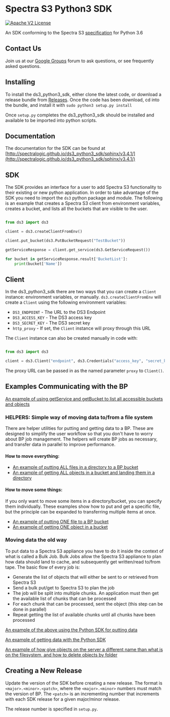 # Spectra S3 Python3 SDK
[![Apache V2 License](http://img.shields.io/badge/license-Apache%20V2-blue.svg)](https://github.com/SpectraLogic/ds3_python3_sdk/blob/master/LICENSE.md)

An SDK conforming to the Spectra S3 [specification](https://developer.spectralogic.com/doc/ds3api/1.2/wwhelp/wwhimpl/js/html/wwhelp.htm) for Python 3.6

## Contact Us
Join us at our [Google Groups](https://groups.google.com/d/forum/spectralogicds3-sdks) forum to ask questions, or see frequently asked questions.

## Installing
To install the ds3_python3_sdk, either clone the latest code, or download a release bundle from [Releases](http://github.com/SpectraLogic/ds3_python3_sdk/releases).  Once the code has been download, cd into the bundle, and install it with `sudo python3 setup.py install`

Once `setup.py` completes the ds3_python3_sdk should be installed and available to be imported into python scripts.

## Documentation
The documentation for the SDK can be found at [http://spectralogic.github.io/ds3_python3_sdk/sphinx/v3.4.1/](http://spectralogic.github.io/ds3_python3_sdk/sphinx/v3.4.1/)

## SDK
The SDK provides an interface for a user to add Spectra S3 functionality to their existing or new python application.  In order to take advantage of the SDK you need to import the `ds3` python package and module.  The following is an example that creates a Spectra S3 client from environment variables, creates a bucket, and lists all the buckets that are visible to the user.

```python

from ds3 import ds3

client = ds3.createClientFromEnv()

client.put_bucket(ds3.PutBucketRequest("TestBucket"))

getServiceResponse = client.get_service(ds3.GetServiceRequest())

for bucket in getServiceResponse.result['BucketList']:
    print(bucket['Name'])
```

## Client
In the ds3_python3_sdk there are two ways that you can create a `Client` instance: environment variables, or manually.  `ds3.createClientFromEnv` will create a `Client` using the following environment variables:

* `DS3_ENDPOINT` - The URL to the DS3 Endpoint
* `DS3_ACCESS_KEY` - The DS3 access key
* `DS3_SECRET_KEY` - The DS3 secret key
* `http_proxy` - If set, the `Client` instance will proxy through this URL

The `Client` instance can also be created manually in code with:

```python

from ds3 import ds3

client = ds3.Client("endpoint", ds3.Credentials("access_key", "secret_key"))

```

The proxy URL can be passed in as the named parameter `proxy` to `Client()`.

## Examples Communicating with the BP

[An example of using getService and getBucket to list all accessible buckets and objects](samples/listAll.py)

### HELPERS: Simple way of moving data to/from a file system
There are helper utilities for putting and getting data to a BP. These are designed to simplify the user workflow so 
that you don't have to worry about BP job management. The helpers will create BP jobs as necessary, and transfer data 
in parallel to improve performance.

#### How to move everything:
- [An example of putting ALL files in a directory to a BP bucket](samples/putting_all_files_in_directory.py)
- [An example of getting ALL objects in a bucket and landing them in a directory](samples/getting_all_objects_in_bucket.py)

#### How to move some things:
If you only want to move some items in a directory/bucket, you can specify them individually. These examples show how 
to put and get a specific file, but the principle can be expanded to transferring multiple items at once.
- [An example of putting ONE file to a BP bucket](samples/putting_one_file_in_directory.py)
- [An example of getting ONE object in a bucket](samples/getting_one_file_in_directory.py)

### Moving data the old way
To put data to a Spectra S3 appliance you have to do it inside the context of what is called a Bulk Job.  Bulk Jobs allow the Spectra S3 appliance to plan how data should land to cache, and subsequently get written/read to/from tape.  The basic flow of every job is:

* Generate the list of objects that will either be sent to or retrieved from Spectra S3
* Send a bulk put/get to Spectra S3 to plan the job
* The job will be split into multiple chunks.  An application must then get the available list of chunks that can be processed
* For each chunk that can be processed, sent the object (this step can be done in parallel)
* Repeat getting the list of available chunks until all chunks have been processed

[An example of the above using the Python SDK for putting data](samples/puttingData.py)

[An example of getting data with the Python SDK](samples/gettingData.py)

[An example of how give objects on the server a different name than what is on the filesystem, and how to delete objects by folder](samples/renaming.py)

## Creating a New Release
Update the version of the SDK before creating a new release. The format is `<major>.<minor>.<patch>`, where the 
`<major>.<minor>` numbers must match the version of BP. The `<patch>` is an incrementing number that increments with 
each SDK release for a given major/minor release.

The release number is specified in `setup.py`.
